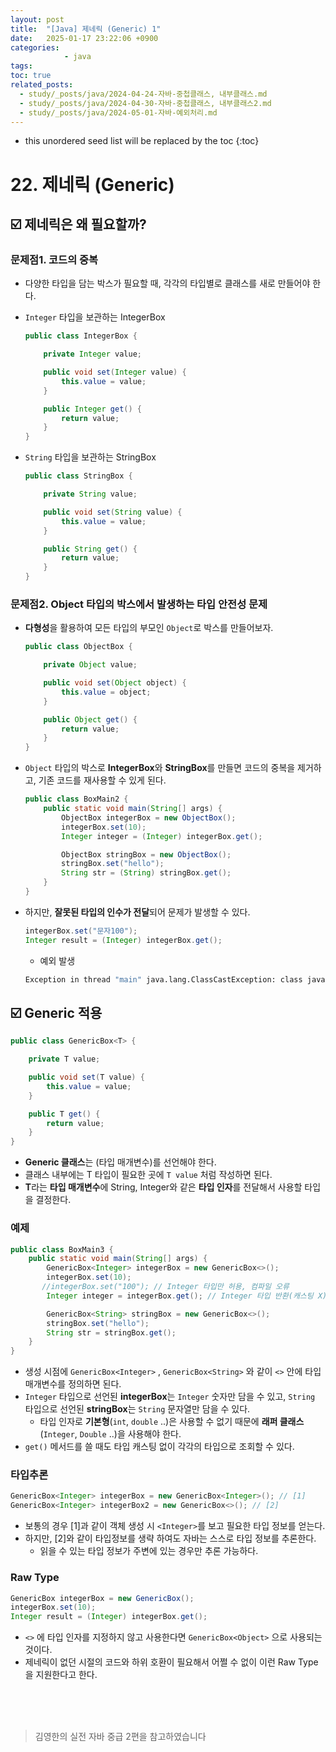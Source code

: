 ```yaml
---
layout: post
title:  "[Java] 제네릭 (Generic) 1"
date:   2025-01-17 23:22:06 +0900
categories: 
            - java
tags:          
toc: true
related_posts:
  - study/_posts/java/2024-04-24-자바-중첩클래스, 내부클래스.md
  - study/_posts/java/2024-04-30-자바-중첩클래스, 내부클래스2.md
  - study/_posts/java/2024-05-01-자바-예외처리.md
---
```

* this unordered seed list will be replaced by the toc
{:toc}

# 22. 제네릭 (Generic)

## ☑️ 제네릭은 왜 필요할까?

### 문제점1. 코드의 중복 

- 다양한 타입을 담는 박스가 필요할 때, 각각의 타입별로 클래스를 새로 만들어야 한다.
- `Integer` 타입을 보관하는 IntegerBox
    
    ```java
    public class IntegerBox {
    
        private Integer value;
    
        public void set(Integer value) {
            this.value = value;
        }
    
        public Integer get() {
            return value;
        }
    }
    ```
    

- `String` 타입을 보관하는 StringBox
    
    ```java
    public class StringBox {
    
        private String value;
    
        public void set(String value) {
            this.value = value;
        }
    
        public String get() {
            return value;
        }
    }
    ```
    

### 문제점2. Object 타입의 박스에서 발생하는 타입 안전성 문제

- **다형성**을 활용하여 모든 타입의 부모인 `Object`로 박스를 만들어보자.
    
    ```java
    public class ObjectBox {
    
        private Object value;
    
        public void set(Object object) {
            this.value = object;
        }
    
        public Object get() {
            return value;
        }
    }
    ```
    

- `Object` 타입의 박스로 **IntegerBox**와 **StringBox**를 만들면 코드의 중복을 제거하고, 기존 코드를 재사용할 수 있게 된다.
    
    ```java
    public class BoxMain2 {
        public static void main(String[] args) {
            ObjectBox integerBox = new ObjectBox();
            integerBox.set(10);
            Integer integer = (Integer) integerBox.get();
    
            ObjectBox stringBox = new ObjectBox();
            stringBox.set("hello");
            String str = (String) stringBox.get();
        }
    }
    ```
    

- 하지만, **잘못된 타입의 인수가 전달**되어 문제가 발생할 수 있다.
    
    ```java
    integerBox.set("문자100");
    Integer result = (Integer) integerBox.get();
    ```
    
    - 예외 발생
    
    ```bash
    Exception in thread "main" java.lang.ClassCastException: class java.lang.String cannot be cast to class java.lang.Integer (java.lang.String and java.lang.Integer are in module java.base of loader 'bootstrap')
    ```
    

## ☑️ Generic 적용

```java
public class GenericBox<T> {

    private T value;

    public void set(T value) {
        this.value = value;
    }

    public T get() {
        return value;
    }
}
```

- **Generic 클래스**는 <T> (타입 매개변수)를 선언해야 한다.
- 클래스 내부에는 T 타입이 필요한 곳에 `T value` 처럼 작성하면 된다.
- **T**라는 **타입 매개변수**에 String, Integer와 같은 **타입 인자**를 전달해서 사용할 타입을 결정한다.

### 예제

```java
public class BoxMain3 {
    public static void main(String[] args) {
        GenericBox<Integer> integerBox = new GenericBox<>();
        integerBox.set(10);
       //integerBox.set("100"); // Integer 타입만 허용, 컴파일 오류
        Integer integer = integerBox.get(); // Integer 타입 반환(캐스팅 X)

        GenericBox<String> stringBox = new GenericBox<>();
        stringBox.set("hello");
        String str = stringBox.get();
    }
}
```

- 생성 시점에 `GenericBox<Integer>` , `GenericBox<String>` 와 같이 `<>` 안에 타입 매개변수를 정의하면 된다.
- `Integer` 타입으로 선언된 **integerBox**는 `Integer` 숫자만 담을 수 있고, `String` 타입으로 선언된 **stringBox**는 `String` 문자열만 담을 수 있다.
    - 타입 인자로 **기본형**(`int`, `double` ..)은 사용할 수 없기 때문에 **래퍼 클래스**(`Integer`, `Double` ..)을 사용해야 한다.
- `get()` 메서드를 쓸 때도 타입 캐스팅 없이 각각의 타입으로 조회할 수 있다.

### 타입추론

```java
GenericBox<Integer> integerBox = new GenericBox<Integer>(); // [1]
GenericBox<Integer> integerBox2 = new GenericBox<>(); // [2]
```

- 보통의 경우 [1]과 같이 객체 생성 시 `<Integer>`를 보고 필요한 타입 정보를 얻는다.
- 하지만, [2]와 같이 타입정보를 생략 하여도 자바는 스스로 타입 정보를 추론한다.
    - 읽을 수 있는 타입 정보가 주변에 있는 경우만 추론 가능하다.

 

### Raw Type

```java
GenericBox integerBox = new GenericBox();
integerBox.set(10);
Integer result = (Integer) integerBox.get();
```

- `<>` 에 타입 인자를 지정하지 않고 사용한다면 `GenericBox<Object>` 으로 사용되는 것이다.
- 제네릭이 없던 시절의 코드와 하위 호환이 필요해서 어쩔 수 없이 이런 Raw Type을 지원한다고 한다.



  
<br>
<br>
<br>

<blockquote>김영한의 실전 자바 중급 2편을 참고하였습니다</blockquote>










  

  


